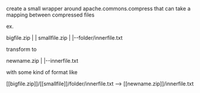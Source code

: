 create a small wrapper around apache.commons.compress that can take a mapping between compressed files


ex.


bigfile.zip
  |
  | smallfile.zip
      |
      |--folder/innerfile.txt


transform to


newname.zip
    |
    |--innerfile.txt


with some kind of format like

[[bigfile.zip]]/[[smallfile]]/folder/innerfile.txt --> [[newname.zip]]/innerfile.txt